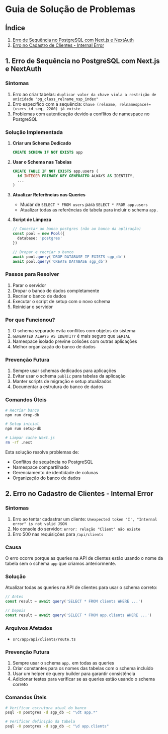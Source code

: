 # Guia de Solução de Problemas

## Índice
1. [Erro de Sequência no PostgreSQL com Next.js e NextAuth](#1-erro-de-sequência-no-postgresql-com-nextjs-e-nextauth)
2. [Erro no Cadastro de Clientes - Internal Error](#2-erro-no-cadastro-de-clientes---internal-error)

## 1. Erro de Sequência no PostgreSQL com Next.js e NextAuth

### Sintomas
1. Erro ao criar tabelas: `duplicar valor da chave viola a restrição de unicidade "pg_class_relname_nsp_index"`
2. Erro específico com a sequência: `Chave (relname, relnamespace)=(users_id_seq, 2200) já existe`
3. Problemas com autenticação devido a conflitos de namespace no PostgreSQL

### Solução Implementada
1. **Criar um Schema Dedicado**
   ```sql
   CREATE SCHEMA IF NOT EXISTS app
   ```

2. **Usar o Schema nas Tabelas**
   ```sql
   CREATE TABLE IF NOT EXISTS app.users (
     id INTEGER PRIMARY KEY GENERATED ALWAYS AS IDENTITY,
     ...
   )
   ```

3. **Atualizar Referências nas Queries**
   - Mudar de `SELECT * FROM users` para `SELECT * FROM app.users`
   - Atualizar todas as referências de tabela para incluir o schema `app.`

4. **Script de Limpeza**
   ```typescript
   // Conectar ao banco postgres (não ao banco da aplicação)
   const pool = new Pool({
     database: 'postgres'
   })
   
   // Dropar e recriar o banco
   await pool.query('DROP DATABASE IF EXISTS sgp_db')
   await pool.query('CREATE DATABASE sgp_db')
   ```

### Passos para Resolver
1. Parar o servidor
2. Dropar o banco de dados completamente
3. Recriar o banco de dados
4. Executar o script de setup com o novo schema
5. Reiniciar o servidor

### Por que Funcionou?
1. O schema separado evita conflitos com objetos do sistema
2. `GENERATED ALWAYS AS IDENTITY` é mais seguro que `SERIAL`
3. Namespace isolado previne colisões com outras aplicações
4. Melhor organização do banco de dados

### Prevenção Futura
1. Sempre usar schemas dedicados para aplicações
2. Evitar usar o schema `public` para tabelas da aplicação
3. Manter scripts de migração e setup atualizados
4. Documentar a estrutura do banco de dados

### Comandos Úteis
```bash
# Recriar banco
npm run drop-db

# Setup inicial
npm run setup-db

# Limpar cache Next.js
rm -rf .next
```

Esta solução resolve problemas de:
- Conflitos de sequência no PostgreSQL
- Namespace compartilhado
- Gerenciamento de identidade de colunas
- Organização do banco de dados 

## 2. Erro no Cadastro de Clientes - Internal Error

### Sintomas
1. Erro ao tentar cadastrar um cliente: `Unexpected token 'I', "Internal error" is not valid JSON`
2. No console do servidor: `error: relação "Client" não existe`
3. Erro 500 nas requisições para `/api/clients`

### Causa
O erro ocorre porque as queries na API de clientes estão usando o nome da tabela sem o schema `app` que criamos anteriormente.

### Solução
Atualizar todas as queries na API de clientes para usar o schema correto:

```typescript
// Antes
const result = await query('SELECT * FROM clients WHERE ...')

// Depois
const result = await query('SELECT * FROM app.clients WHERE ...')
```

### Arquivos Afetados
- `src/app/api/clients/route.ts`

### Prevenção Futura
1. Sempre usar o schema `app.` em todas as queries
2. Criar constantes para os nomes das tabelas com o schema incluído
3. Usar um helper de query builder para garantir consistência
4. Adicionar testes para verificar se as queries estão usando o schema correto

### Comandos Úteis
```bash
# Verificar estrutura atual do banco
psql -U postgres -d sgp_db -c "\dt app.*"

# Verificar definição da tabela
psql -U postgres -d sgp_db -c "\d app.clients"
``` 